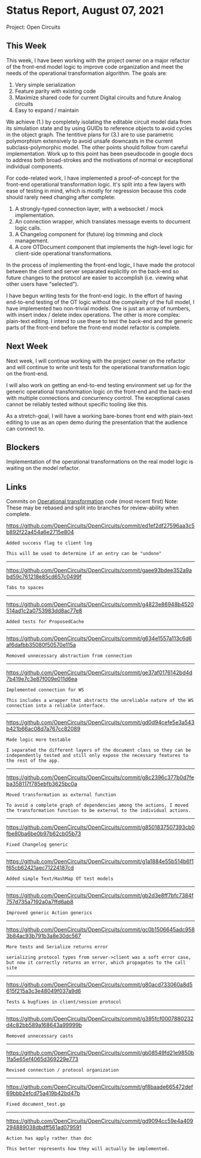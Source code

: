 # Status Report, August 07, 2021
Project: Open Circuits

## This Week
This week, I have been working with the project owner on a major refactor of the front-end model logic to improve code organization and meet the needs of the operational transformation algorithm.  The goals are:
1. Very simple serialization
1. Feature parity with existing code
1. Maximize shared code for current Digital circuits and future Analog circuits
1. Easy to expand / maintain

We achieve (1.) by completely isolating the editable circuit model data from its simulation state and by using GUIDs to reference objects to avoid cycles in the object graph.  The tentitive plans for (3.) are to use parametric polymorphism extensively to avoid unsafe downcasts in the current subclass-polymorphic model.  The other points should follow from careful implementation.  Work up to this point has been pseudocode in google docs to address both broad-strokes and the motivations of normal or exceptional individual components.

For code-related work, I have implemented a proof-of-concept for the front-end operational transformation logic.  It's split into a few layers with ease of testing in mind, which is mostly for regression because this code should rarely need changing after complete:
1. A strongly-typed connection layer, with a websocket / mock implementation.
1. An connection wrapper, which translates message events to document logic calls.
1. A Changelog component for (future) log trimming and clock management.
1. A core OTDocument component that implements the high-level logic for client-side operational transformations.

In the process of implementing the front-end logic, I have made the protocol between the client and server separated explicitly on the back-end so future changes to the protocol are easier to accomplish (i.e. viewing what other users have "selected").

I have begun writing tests for the front-end logic.  In the effort of having end-to-end testing of the OT logic without the complexity of the full model, I have implemented two non-trivial models.  One is just an array of numbers, with insert index / delete index operations.  The other is more complex: plain-text editing.  I intend to use these to test the back-end and the generic parts of the front-end before the front-end model refactor is complete.

## Next Week
Next week, I will continue working with the project owner on the refactor and will continue to write unit tests for the operational transformation logic on the front-end.

I will also work on getting an end-to-end testing environment set up for the generic operational transformation logic on the front-end and the back-end with multiple connections and concurrency control.  The exceptional cases cannot be reliably tested without specific tooling like this.

As a stretch-goal, I will have a working bare-bones front end with plain-text editing to use as an open demo during the presentation that the audience can connect to.


## Blockers
Implementation of the operational transformations on the real model logic is waiting on the model refactor.

## Links
Commits on [Operational transformation](https://github.com/OpenCircuits/OpenCircuits/commits/operational_transformation) code (most recent first)
Note: These may be rebased and split into branches for review-ability when complete.

https://github.com/OpenCircuits/OpenCircuits/commit/ed1ef2df27596aa3c5b892f22a454a6e2715e804

    Added success flag to client log
    
    This will be used to determine if an entry can be "undone"

---

https://github.com/OpenCircuits/OpenCircuits/commit/gaee93bdee352a9abd59c761218e85cd657c0499f

    Tabs to spaces

---
https://github.com/OpenCircuits/OpenCircuits/commit/g4823e86948b4520514ad1c2a0753983dd8ac77e8

    Added tests for ProposedCache

---
https://github.com/OpenCircuits/OpenCircuits/commit/g634e1557a113c6d6af6dafbb35080f50570e115a

    Removed unnecessary abstraction from connection

---
https://github.com/OpenCircuits/OpenCircuits/commit/ge37af0176142bd4d7b419e7c3e87f009e011d6ea

    Implemented connection for WS
    
    This includes a wrapper that abstracts the unreliable nature of the WS connection into a reliable interface.

---
https://github.com/OpenCircuits/OpenCircuits/commit/gd0d94cefe5e3a543b421b66ac08d7a767cc82089

    Made logic more testable
    
    I separated the different layers of the document class so they can be independently tested and still only expose the necessary features to the rest of the app.

---
https://github.com/OpenCircuits/OpenCircuits/commit/g8c2396c377b0d7feba358117f785ebfb3625bc0a

    Moved transformation as external function
    
    To avoid a complete graph of dependencies among the actions, I moved the transformation function to be external to the individual actions.

---
https://github.com/OpenCircuits/OpenCircuits/commit/g8501837507393cb0fbe80ba6be0b97b62cb05b73

    Fixed Changelog generic

---
https://github.com/OpenCircuits/OpenCircuits/commit/g1a1884e55b514b6f1f65cb62421aec71224187cd

    Added simple Text/HashMap OT test models

---
https://github.com/OpenCircuits/OpenCircuits/commit/gb2d3e8ff7bfc7384f757d735a7192a0a7ffd6ab8

    Improved generic Action generics

---
https://github.com/OpenCircuits/OpenCircuits/commit/gc0b1506645adc9583b84ac93b791b3a8e30dc567

    More tests and Serialize returns error
    
    serializing protocol types from server->client was a soft error case, but now it correctly returns an error, which propagates to the call site

---
https://github.com/OpenCircuits/OpenCircuits/commit/g80acd733060a8d5615f215a3c3e48049f037a9d6

    Tests & bugfixes in client/session protocol

---
https://github.com/OpenCircuits/OpenCircuits/commit/g395fcf0007880232d4c82bb589a168643a99999b

    Removed unnecessary casts

---
https://github.com/OpenCircuits/OpenCircuits/commit/gb08549fd21e9850b1fa5e65ef4065d369229e773

    Revised connection / protocol organization

---
https://github.com/OpenCircuits/OpenCircuits/commit/gf8baade665472def69bbb2efcd75a419b42bd47b

    Fixed document_test.go

---
https://github.com/OpenCircuits/OpenCircuits/commit/gd9094cc59e4a409294889038dbdff561ad079591

    Action has apply rather than doc
    
    This better represents how they will actually be implemented.
